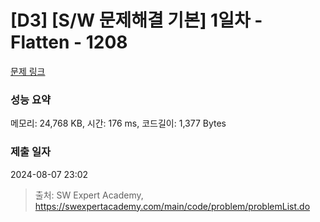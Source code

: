 # [D3] [S/W 문제해결 기본] 1일차 - Flatten - 1208 

[문제 링크](https://swexpertacademy.com/main/code/problem/problemDetail.do?contestProbId=AV139KOaABgCFAYh) 

### 성능 요약

메모리: 24,768 KB, 시간: 176 ms, 코드길이: 1,377 Bytes

### 제출 일자

2024-08-07 23:02



> 출처: SW Expert Academy, https://swexpertacademy.com/main/code/problem/problemList.do